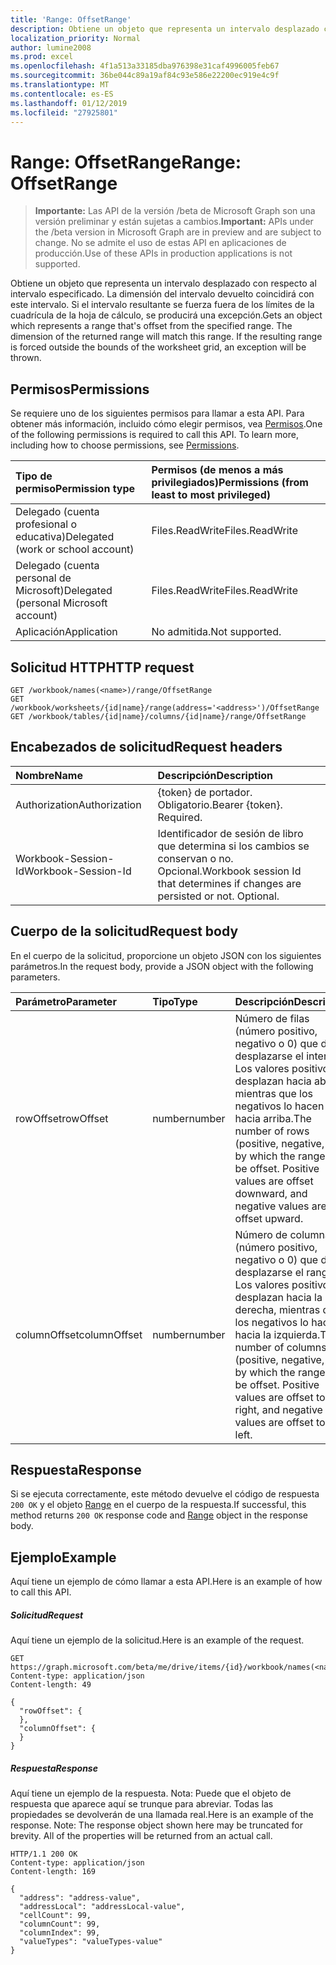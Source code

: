```yaml
---
title: 'Range: OffsetRange'
description: Obtiene un objeto que representa un intervalo desplazado con respecto al intervalo especificado. La dimensión del intervalo devuelto coincidirá con este intervalo. Si el intervalo resultante se fuerza fuera de los límites de la cuadrícula de la hoja de cálculo, se producirá una excepción.
localization_priority: Normal
author: lumine2008
ms.prod: excel
ms.openlocfilehash: 4f1a513a33185dba976398e31caf4996005feb67
ms.sourcegitcommit: 36be044c89a19af84c93e586e22200ec919e4c9f
ms.translationtype: MT
ms.contentlocale: es-ES
ms.lasthandoff: 01/12/2019
ms.locfileid: "27925801"
---
```

# <a name="range-offsetrange"></a><span data-ttu-id="e94ec-105">Range: OffsetRange</span><span class="sxs-lookup"><span data-stu-id="e94ec-105">Range: OffsetRange</span></span>

> <span data-ttu-id="e94ec-106">**Importante:** Las API de la versión /beta de Microsoft Graph son una versión preliminar y están sujetas a cambios.</span><span class="sxs-lookup"><span data-stu-id="e94ec-106">**Important:** APIs under the /beta version in Microsoft Graph are in preview and are subject to change.</span></span> <span data-ttu-id="e94ec-107">No se admite el uso de estas API en aplicaciones de producción.</span><span class="sxs-lookup"><span data-stu-id="e94ec-107">Use of these APIs in production applications is not supported.</span></span>

<span data-ttu-id="e94ec-p103">Obtiene un objeto que representa un intervalo desplazado con respecto al intervalo especificado. La dimensión del intervalo devuelto coincidirá con este intervalo. Si el intervalo resultante se fuerza fuera de los límites de la cuadrícula de la hoja de cálculo, se producirá una excepción.</span><span class="sxs-lookup"><span data-stu-id="e94ec-p103">Gets an object which represents a range that's offset from the specified range. The dimension of the returned range will match this range. If the resulting range is forced outside the bounds of the worksheet grid, an exception will be thrown.</span></span>
## <a name="permissions"></a><span data-ttu-id="e94ec-111">Permisos</span><span class="sxs-lookup"><span data-stu-id="e94ec-111">Permissions</span></span>
<span data-ttu-id="e94ec-p104">Se requiere uno de los siguientes permisos para llamar a esta API. Para obtener más información, incluido cómo elegir permisos, vea [Permisos](/graph/permissions-reference).</span><span class="sxs-lookup"><span data-stu-id="e94ec-p104">One of the following permissions is required to call this API. To learn more, including how to choose permissions, see [Permissions](/graph/permissions-reference).</span></span>

|<span data-ttu-id="e94ec-114">Tipo de permiso</span><span class="sxs-lookup"><span data-stu-id="e94ec-114">Permission type</span></span>      | <span data-ttu-id="e94ec-115">Permisos (de menos a más privilegiados)</span><span class="sxs-lookup"><span data-stu-id="e94ec-115">Permissions (from least to most privileged)</span></span>              |
|:--------------------|:---------------------------------------------------------|
|<span data-ttu-id="e94ec-116">Delegado (cuenta profesional o educativa)</span><span class="sxs-lookup"><span data-stu-id="e94ec-116">Delegated (work or school account)</span></span> | <span data-ttu-id="e94ec-117">Files.ReadWrite</span><span class="sxs-lookup"><span data-stu-id="e94ec-117">Files.ReadWrite</span></span>    |
|<span data-ttu-id="e94ec-118">Delegado (cuenta personal de Microsoft)</span><span class="sxs-lookup"><span data-stu-id="e94ec-118">Delegated (personal Microsoft account)</span></span> | <span data-ttu-id="e94ec-119">Files.ReadWrite</span><span class="sxs-lookup"><span data-stu-id="e94ec-119">Files.ReadWrite</span></span>    |
|<span data-ttu-id="e94ec-120">Aplicación</span><span class="sxs-lookup"><span data-stu-id="e94ec-120">Application</span></span> | <span data-ttu-id="e94ec-121">No admitida.</span><span class="sxs-lookup"><span data-stu-id="e94ec-121">Not supported.</span></span> |

## <a name="http-request"></a><span data-ttu-id="e94ec-122">Solicitud HTTP</span><span class="sxs-lookup"><span data-stu-id="e94ec-122">HTTP request</span></span>
<!-- { "blockType": "ignored" } -->
```http
GET /workbook/names(<name>)/range/OffsetRange
GET /workbook/worksheets/{id|name}/range(address='<address>')/OffsetRange
GET /workbook/tables/{id|name}/columns/{id|name}/range/OffsetRange

```
## <a name="request-headers"></a><span data-ttu-id="e94ec-123">Encabezados de solicitud</span><span class="sxs-lookup"><span data-stu-id="e94ec-123">Request headers</span></span>
| <span data-ttu-id="e94ec-124">Nombre</span><span class="sxs-lookup"><span data-stu-id="e94ec-124">Name</span></span>       | <span data-ttu-id="e94ec-125">Descripción</span><span class="sxs-lookup"><span data-stu-id="e94ec-125">Description</span></span>|
|:---------------|:----------|
| <span data-ttu-id="e94ec-126">Authorization</span><span class="sxs-lookup"><span data-stu-id="e94ec-126">Authorization</span></span>  | <span data-ttu-id="e94ec-p105">{token} de portador. Obligatorio.</span><span class="sxs-lookup"><span data-stu-id="e94ec-p105">Bearer {token}. Required.</span></span> |
| <span data-ttu-id="e94ec-129">Workbook-Session-Id</span><span class="sxs-lookup"><span data-stu-id="e94ec-129">Workbook-Session-Id</span></span>  | <span data-ttu-id="e94ec-p106">Identificador de sesión de libro que determina si los cambios se conservan o no. Opcional.</span><span class="sxs-lookup"><span data-stu-id="e94ec-p106">Workbook session Id that determines if changes are persisted or not. Optional.</span></span>|

## <a name="request-body"></a><span data-ttu-id="e94ec-132">Cuerpo de la solicitud</span><span class="sxs-lookup"><span data-stu-id="e94ec-132">Request body</span></span>
<span data-ttu-id="e94ec-133">En el cuerpo de la solicitud, proporcione un objeto JSON con los siguientes parámetros.</span><span class="sxs-lookup"><span data-stu-id="e94ec-133">In the request body, provide a JSON object with the following parameters.</span></span>

| <span data-ttu-id="e94ec-134">Parámetro</span><span class="sxs-lookup"><span data-stu-id="e94ec-134">Parameter</span></span>    | <span data-ttu-id="e94ec-135">Tipo</span><span class="sxs-lookup"><span data-stu-id="e94ec-135">Type</span></span>   |<span data-ttu-id="e94ec-136">Descripción</span><span class="sxs-lookup"><span data-stu-id="e94ec-136">Description</span></span>|
|:---------------|:--------|:----------|
|<span data-ttu-id="e94ec-137">rowOffset</span><span class="sxs-lookup"><span data-stu-id="e94ec-137">rowOffset</span></span>|<span data-ttu-id="e94ec-138">number</span><span class="sxs-lookup"><span data-stu-id="e94ec-138">number</span></span>|<span data-ttu-id="e94ec-p107">Número de filas (número positivo, negativo o 0) que debe desplazarse el intervalo. Los valores positivos desplazan hacia abajo, mientras que los negativos lo hacen hacia arriba.</span><span class="sxs-lookup"><span data-stu-id="e94ec-p107">The number of rows (positive, negative, or 0) by which the range is to be offset. Positive values are offset downward, and negative values are offset upward.</span></span>|
|<span data-ttu-id="e94ec-141">columnOffset</span><span class="sxs-lookup"><span data-stu-id="e94ec-141">columnOffset</span></span>|<span data-ttu-id="e94ec-142">number</span><span class="sxs-lookup"><span data-stu-id="e94ec-142">number</span></span>|<span data-ttu-id="e94ec-p108">Número de columnas (número positivo, negativo o 0) que debe desplazarse el rango. Los valores positivos desplazan hacia la derecha, mientras que los negativos lo hacen hacia la izquierda.</span><span class="sxs-lookup"><span data-stu-id="e94ec-p108">The number of columns (positive, negative, or 0) by which the range is to be offset. Positive values are offset to the right, and negative values are offset to the left.</span></span>|

## <a name="response"></a><span data-ttu-id="e94ec-145">Respuesta</span><span class="sxs-lookup"><span data-stu-id="e94ec-145">Response</span></span>

<span data-ttu-id="e94ec-146">Si se ejecuta correctamente, este método devuelve el código de respuesta `200 OK` y el objeto [Range](../resources/range.md) en el cuerpo de la respuesta.</span><span class="sxs-lookup"><span data-stu-id="e94ec-146">If successful, this method returns `200 OK` response code and [Range](../resources/range.md) object in the response body.</span></span>

## <a name="example"></a><span data-ttu-id="e94ec-147">Ejemplo</span><span class="sxs-lookup"><span data-stu-id="e94ec-147">Example</span></span>
<span data-ttu-id="e94ec-148">Aquí tiene un ejemplo de cómo llamar a esta API.</span><span class="sxs-lookup"><span data-stu-id="e94ec-148">Here is an example of how to call this API.</span></span>
##### <a name="request"></a><span data-ttu-id="e94ec-149">Solicitud</span><span class="sxs-lookup"><span data-stu-id="e94ec-149">Request</span></span>
<span data-ttu-id="e94ec-150">Aquí tiene un ejemplo de la solicitud.</span><span class="sxs-lookup"><span data-stu-id="e94ec-150">Here is an example of the request.</span></span>
<!-- {
  "blockType": "request",
  "name": "range_offsetrange"
}-->
```http
GET https://graph.microsoft.com/beta/me/drive/items/{id}/workbook/names(<name>)/range/OffsetRange
Content-type: application/json
Content-length: 49

{
  "rowOffset": {
  },
  "columnOffset": {
  }
}
```

##### <a name="response"></a><span data-ttu-id="e94ec-151">Respuesta</span><span class="sxs-lookup"><span data-stu-id="e94ec-151">Response</span></span>
<span data-ttu-id="e94ec-p109">Aquí tiene un ejemplo de la respuesta. Nota: Puede que el objeto de respuesta que aparece aquí se trunque para abreviar. Todas las propiedades se devolverán de una llamada real.</span><span class="sxs-lookup"><span data-stu-id="e94ec-p109">Here is an example of the response. Note: The response object shown here may be truncated for brevity. All of the properties will be returned from an actual call.</span></span>
<!-- {
  "blockType": "response",
  "truncated": true,
  "@odata.type": "microsoft.graph.range"
} -->
```http
HTTP/1.1 200 OK
Content-type: application/json
Content-length: 169

{
  "address": "address-value",
  "addressLocal": "addressLocal-value",
  "cellCount": 99,
  "columnCount": 99,
  "columnIndex": 99,
  "valueTypes": "valueTypes-value"
}
```

<!-- uuid: 8fcb5dbc-d5aa-4681-8e31-b001d5168d79
2015-10-25 14:57:30 UTC -->
<!-- {
  "type": "#page.annotation",
  "description": "Range: OffsetRange",
  "keywords": "",
  "section": "documentation",
  "tocPath": ""
}-->
